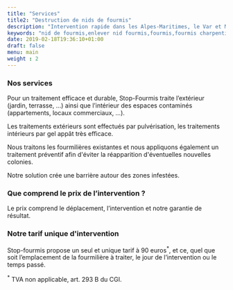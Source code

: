 ```yaml
---
title: "Services"
title2: "Destruction de nids de fourmis"
description: "Intervention rapide dans les Alpes-Maritimes, le Var et Monaco pour une destruction des nids de fourmis."
keywords: "nid de fourmis,enlever nid fourmis,fourmis,fourmis charpentières,traitement nids de fourmis,CERTIBIOCIDE,CERTIPHYTO,alpes-maritimes,var,monaco."
date: 2019-02-18T19:36:10+01:00
draft: false
menu: main
weight : 2
---
```


<h3>Nos services</h3>
<p>Pour un traitement efficace et durable, Stop-Fourmis traite l’extérieur (jardin, terrasse, …) ainsi que l’intérieur des espaces contaminés (appartements, locaux commerciaux, …).</p>
<p>Les traitements extérieurs sont effectués par pulvérisation, les traitements intérieurs par gel appât très efficace.</p>
<p>Nous traitons les fourmilières existantes et nous appliquons également un traitement préventif afin d'éviter la réapparition d'éventuelles nouvelles colonies.</p>
<p>Notre solution crée une barrière autour des zones infestées.</p>

<h3>Que comprend le prix de l’intervention ?</h3>
<p>Le prix comprend le déplacement, l’intervention et notre garantie de résultat.</p>
		
<h3>Notre tarif unique d'intervention</h3>
<p>Stop-fourmis propose un seul et unique tarif à 90 euros<sup>*</sup>, et ce, quel que soit l’emplacement de la fourmilière à traiter, le jour de l’intervention ou le temps passé.</p>
		
<p><sup>*</sup> TVA non applicable, art. 293 B du CGI.</p>

